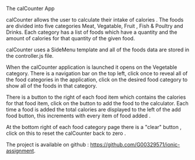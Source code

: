 The calCounter App

calCounter allows the user to calculate their intake of calories . The foods are divided into five categories Meat, Vegatable, Fruit , Fish & Poultry and Drinks. Each category has a list of foods which have a quantity and the amount of calories for that quantity of the given food. 

calCounter uses a SideMenu template and all of the foods data are stored in the controller.js file. 

When the calCounter application is launched it opens on the Vegetable category. There is a navigation bar on the top left, click once to reveal all of the food categories in the application, click on the desired food category to show all of the foods in that category.

There is a button to the right of each food item which contains the calories for that food item, click on the button to add the food to the calculator. Each time a food is added the total calories are displayed to the left of the add food button, this increments with every item of food added . 

At the bottom right of each food category page there is a "clear" button , click on this to reset the calCounter back to zero .

The project is available on github  : https://github.com/G00329571/ionic-assignment.


